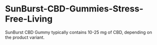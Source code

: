 # SunBurst-CBD-Gummies-Stress-Free-Living
SunBurst CBD Gummy typically contains 10-25 mg of CBD, depending on the product variant.
